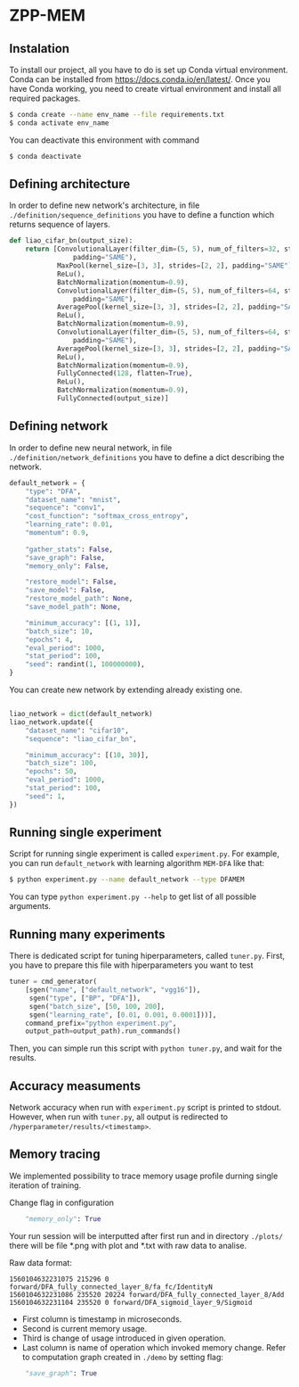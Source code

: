 # ZPP-MEM

## Instalation

To install our project, all you have to do is set up Conda virtual environment.
Conda can be installed from https://docs.conda.io/en/latest/.
Once you have Conda working, you need to create virtual environment and install all required packages.
```bash
$ conda create --name env_name --file requirements.txt
$ conda activate env_name
```
You can deactivate this environment with command
```bash
$ conda deactivate
```
## Defining architecture
In order to define new network's  architecture, in file `./definition/sequence_definitions` you have to define a function  which returns sequence of layers.
```python
def liao_cifar_bn(output_size):
    return [ConvolutionalLayer(filter_dim=(5, 5), num_of_filters=32, strides=[1, 1],
                padding="SAME"), 
            MaxPool(kernel_size=[3, 3], strides=[2, 2], padding="SAME"),
            ReLu(),
            BatchNormalization(momentum=0.9),
            ConvolutionalLayer(filter_dim=(5, 5), num_of_filters=64, strides=[1, 1],
                padding="SAME"),
            AveragePool(kernel_size=[3, 3], strides=[2, 2], padding="SAME"),
            ReLu(),
            BatchNormalization(momentum=0.9),
            ConvolutionalLayer(filter_dim=(5, 5), num_of_filters=64, strides=[1, 1],
                padding="SAME"),
            AveragePool(kernel_size=[3, 3], strides=[2, 2], padding="SAME"),
            ReLu(),
            BatchNormalization(momentum=0.9),
            FullyConnected(128, flatten=True),
            ReLu(),
            BatchNormalization(momentum=0.9),
            FullyConnected(output_size)]
```
## Defining network
In order to define new neural network, in file `./definition/network_definitions` you have to define a dict describing the network.

```python
default_network = {
    "type": "DFA",
    "dataset_name": "mnist",
    "sequence": "conv1",
    "cost_function": "softmax_cross_entropy",
    "learning_rate": 0.01,
    "momentum": 0.9,
    
    "gather_stats": False,
    "save_graph": False,
    "memory_only": False,

    "restore_model": False,
    "save_model": False,
    "restore_model_path": None,
    "save_model_path": None,

    "minimum_accuracy": [(1, 1)],
    "batch_size": 10,
    "epochs": 4,
    "eval_period": 1000,
    "stat_period": 100,
    "seed": randint(1, 100000000),
}
```
You can create new network by extending already existing one.
```python

liao_network = dict(default_network)
liao_network.update({
    "dataset_name": "cifar10",
    "sequence": "liao_cifar_bn",

    "minimum_accuracy": [(10, 30)],
    "batch_size": 100,
    "epochs": 50,
    "eval_period": 1000,
    "stat_period": 100,
    "seed": 1,
})
```
## Running single experiment

Script for running single experiment is called `experiment.py`.
For example, you can run `default_network` with learning algorithm `MEM-DFA` like that:
```bash
$ python experiment.py --name default_network --type DFAMEM
```
You can type `python experiment.py --help` to get list of all possible arguments.

## Running many experiments

There is dedicated script for tuning hiperparameters, called `tuner.py`.
First, you have to prepare this file with hiperparameters you want to test
```python
tuner = cmd_generator(
    [sgen("name", ["default_network", "vgg16"]),
     sgen("type", ["BP", "DFA"]),
     sgen("batch_size", [50, 100, 200],
     sgen("learning_rate", [0.01, 0.001, 0.0001]))],
    command_prefix="python experiment.py",
    output_path=output_path).run_commands()
```
Then, you can simple run this script with `python tuner.py`, and wait for the results.

## Accuracy measuments

Network accuracy when run with `experiment.py` script is printed to stdout.
However, when run with `tuner.py`, all output is redirected to `/hyperparameter/results/<timestamp>`.

## Memory tracing

We implemented possibility to trace memory usage profile durning single iteration of training.

Change flag in configuration
```python
    "memory_only": True
```
Your run session will be interputted after first run and in directory `./plots/` there will be file *.png with plot and *.txt with raw data to analise.

Raw data format:
```csv
1560104632231075 215296 0 forward/DFA_fully_connected_layer_8/fa_fc/IdentityN
1560104632231086 235520 20224 forward/DFA_fully_connected_layer_8/Add
1560104632231104 235520 0 forward/DFA_sigmoid_layer_9/Sigmoid
```
- First column is timestamp in microseconds.
- Second is current memory usage.
- Third is change of usage introduced in given operation.
- Last column is name of operation which invoked memory change. Refer to computation graph created in `./demo` by setting flag:
```python
    "save_graph": True
```
